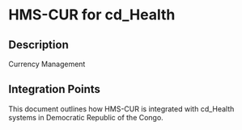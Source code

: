 # HMS-CUR for cd_Health

## Description

Currency Management

## Integration Points

This document outlines how HMS-CUR is integrated with cd_Health systems in Democratic Republic of the Congo.
